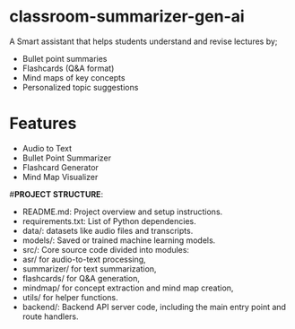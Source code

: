 # classroom-summarizer-gen-ai
  A Smart assistant that helps students understand and revise lectures by;
-  Bullet point summaries  
-  Flashcards (Q&A format)  
-  Mind maps of key concepts  
-  Personalized topic suggestions  
 
# Features
- Audio to Text
- Bullet Point Summarizer
- Flashcard Generator
- Mind Map Visualizer

#**PROJECT STRUCTURE**:
- README.md: Project overview and setup instructions.
- requirements.txt: List of Python dependencies.
- data/:  datasets like audio files and transcripts.
- models/: Saved or trained machine learning models.
- src/: Core source code divided into modules:
- asr/ for audio-to-text processing,
- summarizer/ for text summarization,
- flashcards/ for Q&A generation,
- mindmap/ for concept extraction and mind map creation,
- utils/ for helper functions.
- backend/: Backend API server code, including the main entry point and route handlers.
